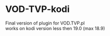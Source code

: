 # VOD-TVP-kodi
Final version of plugin for VOD.TVP.pl<br>
works on kodi version less then 19.0 (max 18.9)
